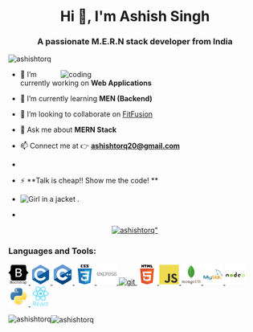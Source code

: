 <h1 align="center">Hi 👋, I'm Ashish Singh</h1>
<h3 align="center">A passionate M.E.R.N stack developer from India</h3>

<p align="left"> <img src="https://komarev.com/ghpvc/?username=ashishtorq&label=Profile%20views&color=0e75b6&style=flat" alt="ashishtorq" /> </p>


<img align= "right" alt="coding" width = "400" src = "https://camo.githubusercontent.com/cae12fddd9d6982901d82580bdf321d81fb299141098ca1c2d4891870827bf17/68747470733a2f2f6d69726f2e6d656469756d2e636f6d2f6d61782f313336302f302a37513379765349765f7430696f4a2d5a2e676966">

- 🔭 I’m currently working on **Web Applications**

- 🌱 I’m currently learning **MEN (Backend)**

- 👯 I’m looking to collaborate on [FitFusion](https://wondrous-profiterole-ec81d2.netlify.app/)

- 💬 Ask me about **MERN Stack**

- 📫 Connect me at 👉 **ashishtorq20@gmail.com**
- 

   <!--Fun fact **Talk is cheap!! Show me the code!** -->
- ⚡ **Talk is cheap!! Show me the code! **
-  <img src="https://res.cloudinary.com/js-projects/image/upload/v1671219502/WEB_DEVELOPER_jaztsb.png" alt="Girl in a jacket" width="100%" height="300px" > .

-  


<p align="center"> <a href="http://deekshasharma.vercel.app/"><img src="https://github-profile-trophy.vercel.app/?username=ashishtorq&theme=monokai" alt=ashishtorq" /></a> </p>


<!--=<h3 align="left">Connect with me:</h3>
<p align="left">
<a href="https://linkedin.com/in/https://www.linkedin.com/in/ashishsingh13/" target="blank"><img align="center" src="https://raw.githubusercontent.com/rahuldkjain/github-profile-readme-generator/master/src/images/icons/Social/linked-in-alt.svg" alt="https://www.linkedin.com/in/ashishsingh13/" height="30" width="40" /></a>
<a href="https://stackoverflow.com/users/https://stackoverflow.com/users/21774838/ashish-singh" target="blank"><img align="center" src="https://raw.githubusercontent.com/rahuldkjain/github-profile-readme-generator/master/src/images/icons/Social/stack-overflow.svg" alt="https://stackoverflow.com/users/21774838/ashish-singh" height="30" width="40" /></a>
<a href="https://instagram.com/https://www.instagram.com/ash_ish13_/" target="blank"><img align="center" src="https://raw.githubusercontent.com/rahuldkjain/github-profile-readme-generator/master/src/images/icons/Social/instagram.svg" alt="https://www.instagram.com/ash_ish13_/" height="30" width="40" /></a>
<a href="https://www.leetcode.com/https://leetcode.com/ashishtorq/" target="blank"><img align="center" src="https://raw.githubusercontent.com/rahuldkjain/github-profile-readme-generator/master/src/images/icons/Social/leet-code.svg" alt="https://leetcode.com/ashishtorq/" height="30" width="40" /></a>
</p> -->

<h3 align="left">Languages and Tools:</h3>
<p align="left"> <a href="https://getbootstrap.com" target="_blank" rel="noreferrer"> <img src="https://raw.githubusercontent.com/devicons/devicon/master/icons/bootstrap/bootstrap-plain-wordmark.svg" alt="bootstrap" width="40" height="40"/> </a> <a href="https://www.cprogramming.com/" target="_blank" rel="noreferrer"> <img src="https://raw.githubusercontent.com/devicons/devicon/master/icons/c/c-original.svg" alt="c" width="40" height="40"/> </a> <a href="https://www.w3schools.com/cpp/" target="_blank" rel="noreferrer"> <img src="https://raw.githubusercontent.com/devicons/devicon/master/icons/cplusplus/cplusplus-original.svg" alt="cplusplus" width="40" height="40"/> </a> <a href="https://www.w3schools.com/css/" target="_blank" rel="noreferrer"> <img src="https://raw.githubusercontent.com/devicons/devicon/master/icons/css3/css3-original-wordmark.svg" alt="css3" width="40" height="40"/> </a> <a href="https://expressjs.com" target="_blank" rel="noreferrer"> <img src="https://raw.githubusercontent.com/devicons/devicon/master/icons/express/express-original-wordmark.svg" alt="express" width="40" height="40"/> </a> <a href="https://git-scm.com/" target="_blank" rel="noreferrer"> <img src="https://www.vectorlogo.zone/logos/git-scm/git-scm-icon.svg" alt="git" width="40" height="40"/> </a> <a href="https://www.w3.org/html/" target="_blank" rel="noreferrer"> <img src="https://raw.githubusercontent.com/devicons/devicon/master/icons/html5/html5-original-wordmark.svg" alt="html5" width="40" height="40"/> </a> <a href="https://developer.mozilla.org/en-US/docs/Web/JavaScript" target="_blank" rel="noreferrer"> <img src="https://raw.githubusercontent.com/devicons/devicon/master/icons/javascript/javascript-original.svg" alt="javascript" width="40" height="40"/> </a> <a href="https://www.mongodb.com/" target="_blank" rel="noreferrer"> <img src="https://raw.githubusercontent.com/devicons/devicon/master/icons/mongodb/mongodb-original-wordmark.svg" alt="mongodb" width="40" height="40"/> </a> <a href="https://www.mysql.com/" target="_blank" rel="noreferrer"> <img src="https://raw.githubusercontent.com/devicons/devicon/master/icons/mysql/mysql-original-wordmark.svg" alt="mysql" width="40" height="40"/> </a> <a href="https://nodejs.org" target="_blank" rel="noreferrer"> <img src="https://raw.githubusercontent.com/devicons/devicon/master/icons/nodejs/nodejs-original-wordmark.svg" alt="nodejs" width="40" height="40"/> </a> <a href="https://www.python.org" target="_blank" rel="noreferrer"> <img src="https://raw.githubusercontent.com/devicons/devicon/master/icons/python/python-original.svg" alt="python" width="40" height="40"/> </a> <a href="https://reactjs.org/" target="_blank" rel="noreferrer"> <img src="https://raw.githubusercontent.com/devicons/devicon/master/icons/react/react-original-wordmark.svg" alt="react" width="40" height="40"/> </a> </p>  

<!--  <p><img align="left" src="https://github-readme-stats.vercel.app/api/top-langs?username=ashishtorq&show_icons=true&locale=en&layout=compact" alt="ashishtorq" /></p> -->

<!-- <p>&nbsp;<img align="center" src="https://github-readme-stats.vercel.app/api?username=ashishtorq&show_icons=true&locale=en" alt="ashishtorq" /></p> -->
<!-- <p><img align="left" src="https://github-readme-stats.vercel.app/api/top-langs?username=ashishtorq&show_icons=true&locale=en&layout=compact" alt="ashishtorq" /></p>

<!-- <p>&nbsp;<img align="center" src="https://github-readme-stats.vercel.app/api?username=ashishtorq&show_icons=true&locale=en" alt="ashishtorq" /></p> -->
<!--- <p><img align="left" src="https://github-readme-stats.vercel.app/api/top-langs?username=ashishtorq&show_icons=true&locale=en&layout=compact" alt="ashishtorq" /></p>

<!--  <p>&nbsp;<img align="center" src="https://github-readme-stats.vercel.app/api?username=ashishtorq&show_icons=true&locale=en" alt="ashishtorq" /></p> -->
<!--  This line of code is for no. of languages used in my github account -->
 <p><img align="left" src="https://github-readme-stats.vercel.app/api/top-langs?username=ashishtorq&show_icons=true&locale=en&layout=compact" alt="ashishtorq" /></p>
 
 <!--  This line of code is for the stats of github account -->
 <!-- <p>&nbsp;<img align="center" src="https://github-readme-stats.vercel.app/api?username=ashishtorq&show_icons=true&locale=en" alt="ashishtorq" /></p> -->

<p><img align="center" src="https://github-readme-streak-stats.herokuapp.com/?user=ashishtorq&" alt="ashishtorq" /></p>
<!--<p><img align="center" src="https://leetcode.card.workers.dev/ashishtorq?theme=dark&font=baloo&extension=null" /></p>
